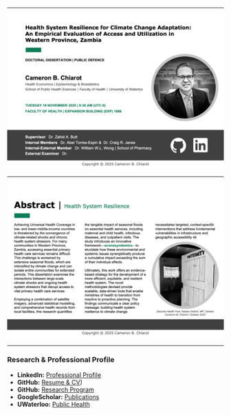 
---

![Invitation Page 1](chiarot_invitation_p1.jpeg)

---

![Abstract](chiarot_invitation_p2.jpeg)

---

### Research & Professional Profile

* **LinkedIn:** [Professional Profile](https://www.linkedin.com/in/cameronchiarot)
* **GitHub:** [Resume & CV](https://cbchiarot.github.io/professional-profile/))
* **GitHub:** [Research Program](https://cbchiarot.github.io/)
* **GoogleScholar:** [Publications](https://scholar.google.com/citations?user=02J5Ti0AAAAJ&hl=en)
* **UWaterloo:** [Public Health](https://uwaterloo.ca/public-health-research-analytics-lab/profiles/cameron-b-chiarot)

